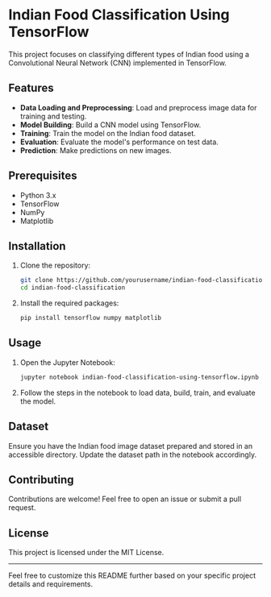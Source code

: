 # Indian Food Classification Using TensorFlow

This project focuses on classifying different types of Indian food using a Convolutional Neural Network (CNN) implemented in TensorFlow.

## Features

- **Data Loading and Preprocessing**: Load and preprocess image data for training and testing.
- **Model Building**: Build a CNN model using TensorFlow.
- **Training**: Train the model on the Indian food dataset.
- **Evaluation**: Evaluate the model's performance on test data.
- **Prediction**: Make predictions on new images.

## Prerequisites

- Python 3.x
- TensorFlow
- NumPy
- Matplotlib

## Installation

1. Clone the repository:
   ```sh
   git clone https://github.com/yourusername/indian-food-classification.git
   cd indian-food-classification
   ```

2. Install the required packages:
   ```sh
   pip install tensorflow numpy matplotlib
   ```

## Usage

1. Open the Jupyter Notebook:
   ```sh
   jupyter notebook indian-food-classification-using-tensorflow.ipynb
   ```

2. Follow the steps in the notebook to load data, build, train, and evaluate the model.

## Dataset

Ensure you have the Indian food image dataset prepared and stored in an accessible directory. Update the dataset path in the notebook accordingly.

## Contributing

Contributions are welcome! Feel free to open an issue or submit a pull request.

## License

This project is licensed under the MIT License.

---

Feel free to customize this README further based on your specific project details and requirements.
